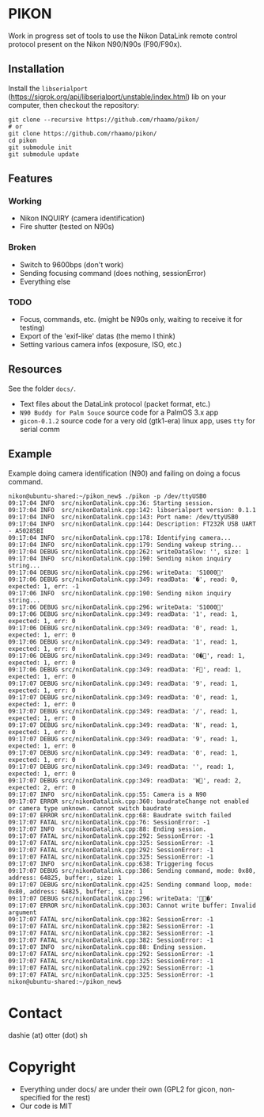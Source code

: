 # PIKON

Work in progress set of tools to use the Nikon DataLink remote control protocol present on the Nikon N90/N90s (F90/F90x).

## Installation

Install the `libserialport` (https://sigrok.org/api/libserialport/unstable/index.html) lib on your computer, then checkout the repository:

```
git clone --recursive https://github.com/rhaamo/pikon/
# or
git clone https://github.com/rhaamo/pikon/
cd pikon
git submodule init
git submodule update
```

## Features
### Working

- Nikon INQUIRY (camera identification)
- Fire shutter (tested on N90s)

### Broken
- Switch to 9600bps (don't work)
- Sending focusing command (does nothing, sessionError)
- Everything else

### TODO
- Focus, commands, etc. (might be N90s only, waiting to receive it for testing)
- Export of the 'exif-like' datas (the memo I think)
- Setting various camera infos (exposure, ISO, etc.)

## Resources

See the folder `docs/`.
- Text files about the DataLink protocol (packet format, etc.)
- `N90 Buddy for Palm Souce` source code for a PalmOS 3.x app
- `gicon-0.1.2` source code for a very old (gtk1-era) linux app, uses `tty` for serial comm

## Example

Example doing camera identification (N90) and failing on doing a focus command.

```
nikon@ubuntu-shared:~/pikon_new$ ./pikon -p /dev/ttyUSB0
09:17:04 INFO  src/nikonDatalink.cpp:36: Starting session.
09:17:04 INFO  src/nikonDatalink.cpp:142: libserialport version: 0.1.1
09:17:04 INFO  src/nikonDatalink.cpp:143: Port name: /dev/ttyUSB0
09:17:04 INFO  src/nikonDatalink.cpp:144: Description: FT232R USB UART - A50285BI
09:17:04 INFO  src/nikonDatalink.cpp:178: Identifying camera...
09:17:04 INFO  src/nikonDatalink.cpp:179: Sending wakeup string...
09:17:04 DEBUG src/nikonDatalink.cpp:262: writeDataSlow: '', size: 1
09:17:04 INFO  src/nikonDatalink.cpp:190: Sending nikon inquiry string...
09:17:04 DEBUG src/nikonDatalink.cpp:296: writeData: 'S1000'
09:17:06 DEBUG src/nikonDatalink.cpp:349: readData: '�', read: 0, expected: 1, err: -1
09:17:06 INFO  src/nikonDatalink.cpp:190: Sending nikon inquiry string...
09:17:06 DEBUG src/nikonDatalink.cpp:296: writeData: 'S1000'
09:17:06 DEBUG src/nikonDatalink.cpp:349: readData: '1', read: 1, expected: 1, err: 0
09:17:06 DEBUG src/nikonDatalink.cpp:349: readData: '0', read: 1, expected: 1, err: 0
09:17:06 DEBUG src/nikonDatalink.cpp:349: readData: '1', read: 1, expected: 1, err: 0
09:17:06 DEBUG src/nikonDatalink.cpp:349: readData: '0�', read: 1, expected: 1, err: 0
09:17:06 DEBUG src/nikonDatalink.cpp:349: readData: 'F', read: 1, expected: 1, err: 0
09:17:07 DEBUG src/nikonDatalink.cpp:349: readData: '9', read: 1, expected: 1, err: 0
09:17:07 DEBUG src/nikonDatalink.cpp:349: readData: '0', read: 1, expected: 1, err: 0
09:17:07 DEBUG src/nikonDatalink.cpp:349: readData: '/', read: 1, expected: 1, err: 0
09:17:07 DEBUG src/nikonDatalink.cpp:349: readData: 'N', read: 1, expected: 1, err: 0
09:17:07 DEBUG src/nikonDatalink.cpp:349: readData: '9', read: 1, expected: 1, err: 0
09:17:07 DEBUG src/nikonDatalink.cpp:349: readData: '0', read: 1, expected: 1, err: 0
09:17:07 DEBUG src/nikonDatalink.cpp:349: readData: '', read: 1, expected: 1, err: 0
09:17:07 DEBUG src/nikonDatalink.cpp:349: readData: 'W', read: 2, expected: 2, err: 0
09:17:07 INFO  src/nikonDatalink.cpp:55: Camera is a N90
09:17:07 ERROR src/nikonDatalink.cpp:360: baudrateChange not enabled or camera type unknown. cannot switch baudrate
09:17:07 ERROR src/nikonDatalink.cpp:68: Baudrate switch failed
09:17:07 FATAL src/nikonDatalink.cpp:76: SessionError: -1
09:17:07 INFO  src/nikonDatalink.cpp:88: Ending session.
09:17:07 FATAL src/nikonDatalink.cpp:292: SessionError: -1
09:17:07 FATAL src/nikonDatalink.cpp:325: SessionError: -1
09:17:07 FATAL src/nikonDatalink.cpp:292: SessionError: -1
09:17:07 FATAL src/nikonDatalink.cpp:325: SessionError: -1
09:17:07 INFO  src/nikonDatalink.cpp:638: Triggering focus
09:17:07 DEBUG src/nikonDatalink.cpp:386: Sending command, mode: 0x80, address: 64825, buffer:, size: 1
09:17:07 DEBUG src/nikonDatalink.cpp:425: Sending command loop, mode: 0x80, address: 64825, buffer:, size: 1
09:17:07 DEBUG src/nikonDatalink.cpp:296: writeData: '�'
09:17:07 ERROR src/nikonDatalink.cpp:303: Cannot write buffer: Invalid argument
09:17:07 FATAL src/nikonDatalink.cpp:382: SessionError: -1
09:17:07 FATAL src/nikonDatalink.cpp:382: SessionError: -1
09:17:07 FATAL src/nikonDatalink.cpp:382: SessionError: -1
09:17:07 FATAL src/nikonDatalink.cpp:382: SessionError: -1
09:17:07 INFO  src/nikonDatalink.cpp:88: Ending session.
09:17:07 FATAL src/nikonDatalink.cpp:292: SessionError: -1
09:17:07 FATAL src/nikonDatalink.cpp:325: SessionError: -1
09:17:07 FATAL src/nikonDatalink.cpp:292: SessionError: -1
09:17:07 FATAL src/nikonDatalink.cpp:325: SessionError: -1
nikon@ubuntu-shared:~/pikon_new$
```

# Contact
dashie (at) otter (dot) sh

# Copyright

- Everything under docs/ are under their own (GPL2 for gicon, non-specified for the rest)
- Our code is MIT

